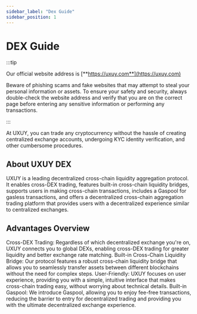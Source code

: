 ```yaml
---
sidebar_label: "Dex Guide"
sidebar_position: 1
---
```


# DEX Guide

:::tip

Our official website address is [**https://uxuy.com**](https://uxuy.com)

Beware of phishing scams and fake websites that may attempt to steal your personal information or assets. To ensure your safety and security, always double-check the website address and verify that you are on the correct page before entering any sensitive information or performing any transactions.

:::

At UXUY, you can trade any cryptocurrency without the hassle of creating centralized exchange accounts, undergoing KYC identity verification, and other cumbersome procedures.



## About UXUY DEX

UXUY is a leading decentralized cross-chain liquidity aggregation protocol. It enables cross-DEX trading, features built-in cross-chain liquidity bridges, supports users in making cross-chain transactions, includes a Gaspool for gasless transactions, and offers a decentralized cross-chain aggregation trading platform that provides users with a decentralized experience similar to centralized exchanges.

## Advantages Overview

Cross-DEX Trading: Regardless of which decentralized exchange you're on, UXUY connects you to global DEXs, enabling cross-DEX trading for greater liquidity and better exchange rate matching.
Built-in Cross-Chain Liquidity Bridge: Our protocol features a robust cross-chain liquidity bridge that allows you to seamlessly transfer assets between different blockchains without the need for complex steps.
User-Friendly: UXUY focuses on user experience, providing you with a simple, intuitive interface that makes cross-chain trading easy, without worrying about technical details.
Built-in Gaspool: We introduce Gaspool, allowing you to enjoy fee-free transactions, reducing the barrier to entry for decentralized trading and providing you with the ultimate decentralized exchange experience.
